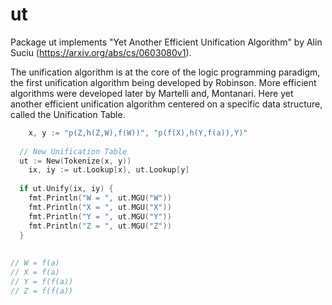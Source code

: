 # ut
Package ut implements "Yet Another Efficient Unification Algorithm" by Alin Suciu (https://arxiv.org/abs/cs/0603080v1).

The unification algorithm is at the core of the logic programming paradigm, the first unification algorithm being developed by Robinson. More efficient algorithms were developed later by Martelli and, Montanari.
Here yet another efficient unification algorithm centered on a specific data structure, called the Unification Table.

```Go
	x, y := "p(Z,h(Z,W),f(W))", "p(f(X),h(Y,f(a)),Y)"
	
  // New Unification Table
  ut := New(Tokenize(x, y))
	ix, iy := ut.Lookup[x], ut.Lookup[y]
  
  if ut.Unify(ix, iy) {
    fmt.Println("W = ", ut.MGU("W"))
    fmt.Println("X = ", ut.MGU("X"))
    fmt.Println("Y = ", ut.MGU("Y"))
    fmt.Println("Z = ", ut.MGU("Z"))
  }
  
  
// W = f(a)
// X = f(a)
// Y = f(f(a))
// Z = f(f(a))
```
